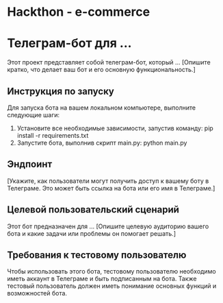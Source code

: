 # Hackthon - e-commerce
# Телеграм-бот для ...

Этот проект представляет собой телеграм-бот, который ... [Опишите кратко, что делает ваш бот и его основную функциональность.]

## Инструкция по запуску

Для запуска бота на вашем локальном компьютере, выполните следующие шаги:

1. Установите все необходимые зависимости, запустив команду:
pip install -r requirements.txt
2. Запустите бота, выполнив скрипт main.py:
python main.py
## Эндпоинт

[Укажите, как пользователи могут получить доступ к вашему боту в Телеграме. Это может быть ссылка на бота или его имя в Телеграме.]

## Целевой пользовательский сценарий

Этот бот предназначен для ... [Опишите целевую аудиторию вашего бота и какие задачи или проблемы он помогает решать.]

## Требования к тестовому пользователю

Чтобы использовать этого бота, тестовому пользователю необходимо иметь аккаунт в Телеграме и быть подписанным на бота. Также тестовый пользователь должен иметь понимание основных функций и возможностей бота.

